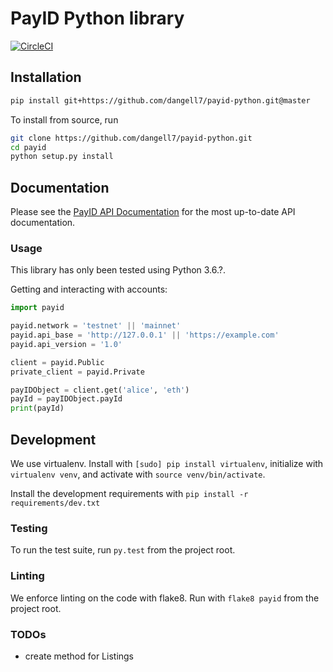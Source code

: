 # PayID Python library

[![CircleCI](https://circleci.com/bb/Harpangell/payid-python/tree/master.svg?style=svg&circle-token=3e47a0118e8b37d59b9dae0d884468d3f8f94c99)](https://circleci.com/bb/Harpangell/payid-python/tree/master)

## Installation

```bash
pip install git+https://github.com/dangell7/payid-python.git@master
```

To install from source, run

```bash
git clone https://github.com/dangell7/payid-python.git
cd payid
python setup.py install
```

## Documentation

Please see the [PayID API Documentation](https://docs.payid.org/) for the most up-to-date API documentation.

### Usage

This library has only been tested using Python 3.6.?.

Getting and interacting with accounts:

```python
import payid

payid.network = 'testnet' || 'mainnet'
payid.api_base = 'http://127.0.0.1' || 'https://example.com'
payid.api_version = '1.0'

client = payid.Public
private_client = payid.Private

payIDObject = client.get('alice', 'eth')
payId = payIDObject.payId
print(payId)
```

## Development

We use virtualenv. Install with `[sudo] pip install virtualenv`, initialize with `virtualenv venv`, and activate with `source venv/bin/activate`.

Install the development requirements with `pip install -r requirements/dev.txt`

### Testing

To run the test suite, run `py.test` from the project root.

### Linting

We enforce linting on the code with flake8. Run with `flake8 payid` from the project root.

### TODOs

- create method for Listings
